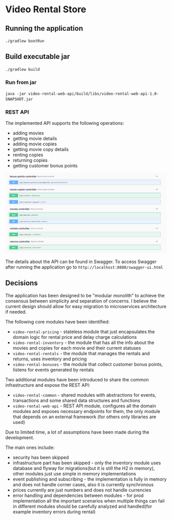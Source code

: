 # Video Rental Store 

## Running the application

`./gradlew bootRun`

## Build executable jar

`./gradlew build`

### Run from jar

`java -jar video-rental-web-api/build/libs/video-rental-web-api-1.0-SNAPSHOT.jar`

### REST API

The implemented API supports the following operations:
 - adding movies
 - getting movie details
 - adding movie copies
 - getting movie copy details
 - renting copies
 - returning copies
 - getting customer bonus points

![title](docs/api.png) 
 
The details about the API can be found in Swagger. To access Swagger after running the application go to `http://localhost:8080/swagger-ui.html` 

## Decisions

The application has been designed to be "modular monolith" to achieve the consensus between simplicity and separation of concerns.
I believe the current design should allow for easy migration to microservices architecture if needed.

The following core modules have been identified:
 - `video-rental-pricing` - stateless module that just encapsulates the domain logic for rental price and delay charge calculations
 - `video-rental-inventory` - the module that has all the info about the movies and copies for each movie and their current statuses
 - `video-rental-rentals` - the module that manages the rentals and returns, uses inventory and pricing
 - `video-rental-bonuses` - the module that collect customer bonus points, listens for events generated by rentals
 
Two additional modules have been introduced to share the common infrastructure and expose the REST API:
 - `video-rental-common` - shared modules with abstractions for events, transactions and some shared data structures and functions
 - `video-rental-web-api` - REST API module, configures all the domain modules and exposes necessary endpoints for them, the only module that
 depends on an external framework (for others only libraries are used)

Due to limited time, a lot of assumptions have been made during the development.

The main ones include:
 - security has been skipped
 - infrastructure part has been skipped - only the inventory module uses database and flyway for migrations(but it is still the H2 in memory), other
 modules just use simple in memory implementations
 - event publishing and subscribing - the implementation is fully in memory and does not handle corner cases, also it is currently synchronous
 - prices currently are just numbers and does not handle currencies
 - error handling and dependencies between modules - for prod implementation all the important scenarios when multiple things can fail in
 different modules should be carefully analyzed and handled(for example inventory errors during rental)